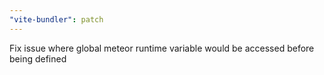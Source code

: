 ```yaml
---
"vite-bundler": patch
---
```


Fix issue where global meteor runtime variable would be accessed before being defined
